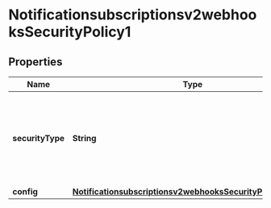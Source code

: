 
# Notificationsubscriptionsv2webhooksSecurityPolicy1

## Properties
Name | Type | Description | Notes
------------ | ------------- | ------------- | -------------
**securityType** | **String** | Security Policy of the client server.  Possible values: - key - oAuth - oAuth_JWT |  [optional]
**config** | [**Notificationsubscriptionsv2webhooksSecurityPolicy1Config**](Notificationsubscriptionsv2webhooksSecurityPolicy1Config.md) |  |  [optional]



